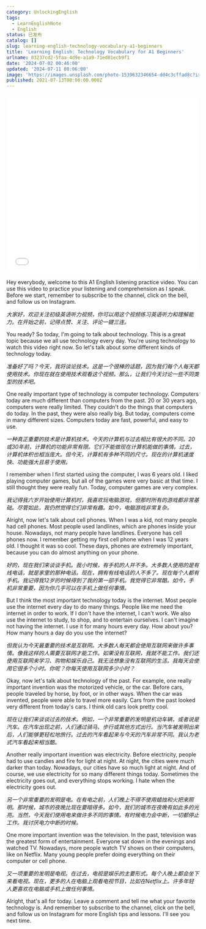 ```yaml
---
category: UnlockingEnglish
tags:
  - LearnEnglishNote
  - English
status: 已发布
catalog: []
slug: learning-english-technology-vocabulary-a1-beginners
title: 'Learning English: Technology Vocabulary for A1 Beginners'
urlname: 03237cd2-5faa-4d9e-a1a9-71ed01ecb9f1
date: '2024-07-02 00:46:00'
updated: '2024-07-11 00:06:00'
image: 'https://images.unsplash.com/photo-1539632346654-dd4c3cffad8c?ixlib=rb-4.0.3&q=85&fm=jpg&crop=entropy&cs=srgb'
published: 2021-07-13T08:00:00.000Z
---
```


<iframe width="100%" height="468" src="//player.bilibili.com/player.html?bvid=BV1Bx421Q7nU&p=20" scrolling="no" border="0" frameborder="no" framespacing="0" allowfullscreen="true" muted="false"  danmaku="false"> </iframe>


Hey everybody, welcome to this A1 English listening practice video. You can use this video to practice your listening and comprehension as I speak. Before we start, remember to subscribe to the channel, click on the bell, and follow us on Instagram.


_大家好，欢迎关注初级英语听力视频，你可以用这个视频练习英语听力和理解能力。在开始之前，记得点赞、关注、评论一键三连。_


You ready? So today, I'm going to talk about technology. This is a great topic because we all use technology every day. You're using technology to watch this video right now. So let's talk about some different kinds of technology today.


_准备好了吗？今天，我将谈论技术。这是一个很棒的话题，因为我们每个人每天都使用技术。你现在就在使用技术观看这个视频。那么，让我们今天讨论一些不同类型的技术吧。_


One really important type of technology is computer technology. Computers today are much different than computers from the past. 20 or 30 years ago, computers were really limited. They couldn't do the things that computers do today. In the past, they were also really big. But today, computers come in many different sizes. Computers today are fast, powerful, and easy to use.


_一种真正重要的技术是计算机技术。今天的计算机与过去相比有很大的不同。20或30年前，计算机的功能非常有限。它们不能做现在计算机能做的事情。过去，计算机体积也相当庞大。但今天，计算机有多种不同的尺寸。现在的计算机速度快、功能强大且易于使用。_


I remember when I first started using the computer, I was 6 years old. I liked playing computer games, but all of the games were very basic at that time. I still thought they were really fun. Today, computer games are very complex.


_我记得我六岁开始使用计算机时，我喜欢玩电脑游戏，但那时所有的游戏都非常基础。尽管如此，我仍然觉得它们非常有趣。如今，电脑游戏非常复杂。_


Alright, now let's talk about cell phones. When I was a kid, not many people had cell phones. Most people used landlines, which are phones inside your house. Nowadays, not many people have landlines. Everyone has cell phones now. I remember getting my first cell phone when I was 12 years old. I thought it was so cool. These days, phones are extremely important, because you can do almost anything on your phone.


_好的，现在我们来谈谈手机。我小时候，有手机的人并不多。大多数人使用的是有线电话，就是家里的那种电话。现在，拥有有线电话的人不多了。现在每个人都有手机。我记得我12岁的时候得到了我的第一部手机。我觉得它非常酷。如今，手机非常重要，因为你几乎可以在手机上做任何事情。_


But I think the most important technology today is the internet. Most people use the internet every day to do many things. People like me need the internet in order to work. If I don't have the internet, I can't work. We also use the internet to study, to shop, and to entertain ourselves. I can't imagine not having the internet. I use it for many hours every day. How about you? How many hours a day do you use the internet?


_但我认为今天最重要的技术是互联网。大多数人每天都会使用互联网来做许多事情。像我这样的人需要互联网才能工作。如果没有互联网，我就不能工作。我们还使用互联网来学习、购物和娱乐自己。我无法想象没有互联网的生活。我每天会使用它很多个小时。你呢？你每天使用互联网多少小时？_


Okay, now let's talk about technology of the past. For example, one really important invention was the motorized vehicle, or the car. Before cars, people traveled by horse, by foot, or in other ways. When the car was invented, people were able to travel more easily. Cars from the past looked very different from today's cars. I think old cars look pretty cool.


_现在让我们来谈谈过去的技术。例如，一个非常重要的发明是机动车辆，或者说是汽车。在汽车出现之前，人们通过骑马、步行或其他方式出行。当汽车被发明出来后，人们能够更轻松地旅行。过去的汽车看起来与今天的汽车非常不同。我认为老式汽车看起来相当酷。_


Another really important invention was electricity. Before electricity, people had to use candles and fire for light at night. At night, the cities were much darker than today. Nowadays, our cities have so much light at night. And of course, we use electricity for so many different things today. Sometimes the electricity goes out, and everything stops working. I hate when the electricity goes out.


_另一个非常重要的发明是电。在有电之前，人们晚上不得不使用蜡烛和火把来照明。那时候，城市的夜晚比现在要暗得多。如今，我们的城市在夜晚有如此多的光亮。当然，今天我们使用电来做许多不同的事情。有时候电力会中断，一切都停止工作。我讨厌电力中断的时候。_


One more important invention was the television. In the past, television was the greatest form of entertainment. Everyone sat down in the evenings and watched TV. Nowadays, more people watch TV shows on their computers, like on Netflix. Many young people prefer doing everything on their computer or cell phone.


_又一项重要的发明是电视。在过去，电视是娱乐的主要形式。每个人晚上都会坐下来看电视。现在，更多的人在电脑上观看电视节目，比如在Netflix上。许多年轻人更喜欢在电脑或手机上做任何事情。_


Alright, that's all for today. Leave a comment and tell me what your favorite technology is. And remember to subscribe to the channel, click on the bell, and follow us on Instagram for more English tips and lessons. I'll see you next time.

